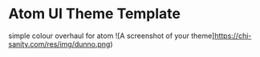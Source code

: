 # Atom UI Theme Template
simple colour overhaul for atom
![A screenshot of your theme]https://chi-sanity.com/res/img/dunno.png)
